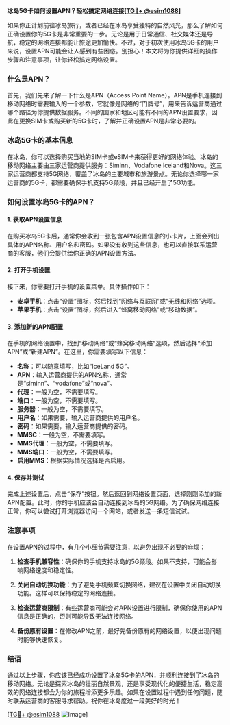 **冰岛5G卡如何设置APN？轻松搞定网络连接[[TG💪+ @esim1088](https://t.me/s/esim1088)]**

如果你正计划前往冰岛旅行，或者已经在冰岛享受独特的自然风光，那么了解如何正确设置你的5G卡是非常重要的一步。无论是用于日常通信、社交媒体还是导航，稳定的网络连接都能让旅途更加愉快。不过，对于初次使用冰岛5G卡的用户来说，设置APN可能会让人感到有些困惑。别担心！本文将为你提供详细的操作步骤和注意事项，让你轻松搞定网络设置。

### 什么是APN？

首先，我们先来了解一下什么是APN（Access Point Name）。APN是手机连接到移动网络时需要输入的一个参数，它就像是网络的“门牌号”，用来告诉运营商通过哪个路径为你提供数据服务。不同的国家和地区可能有不同的APN设置要求，因此在更换SIM卡或购买新的5G卡时，了解并正确设置APN是非常必要的。

### 冰岛5G卡的基本信息

在冰岛，你可以选择购买当地的SIM卡或eSIM卡来获得更好的网络体验。冰岛的移动网络主要由三家运营商提供服务：Siminn、Vodafone Iceland和Nova。这三家运营商都支持5G网络，覆盖了冰岛的主要城市和旅游景点。无论你选择哪一家运营商的5G卡，都需要确保手机支持5G频段，并且已经开启了5G功能。

### 如何设置冰岛5G卡的APN？

#### 1. 获取APN设置信息

在购买冰岛5G卡后，通常你会收到一张包含APN设置信息的小卡片，上面会列出具体的APN名称、用户名和密码。如果没有收到这些信息，也可以直接联系运营商的客服，他们会提供给你正确的APN设置方法。

#### 2. 打开手机设置

接下来，你需要打开手机的设置菜单。具体操作如下：
- **安卓手机**：点击“设置”图标，然后找到“网络与互联网”或“无线和网络”选项。
- **苹果手机**：点击“设置”图标，然后进入“蜂窝移动网络”或“移动数据”。

#### 3. 添加新的APN配置

在手机的网络设置中，找到“移动网络”或“蜂窝移动网络”选项，然后选择“添加APN”或“新建APN”。在这里，你需要填写以下信息：

- **名称**：可以随意填写，比如“IceLand 5G”。
- **APN**：输入运营商提供的APN名称，通常是“siminn”、“vodafone”或“nova”。
- **代理**：一般为空，不需要填写。
- **端口**：一般为空，不需要填写。
- **服务器**：一般为空，不需要填写。
- **用户名**：如果需要，输入运营商提供的用户名。
- **密码**：如果需要，输入运营商提供的密码。
- **MMSC**：一般为空，不需要填写。
- **MMS代理**：一般为空，不需要填写。
- **MMS端口**：一般为空，不需要填写。
- **启用MMS**：根据实际情况选择是否启用。

#### 4. 保存并测试

完成上述设置后，点击“保存”按钮。然后返回到网络设置页面，选择刚刚添加的新APN配置。此时，你的手机应该会自动连接到冰岛的5G网络。为了确保网络连接正常，你可以尝试打开浏览器访问一个网站，或者发送一条短信试试。

### 注意事项

在设置APN的过程中，有几个小细节需要注意，以避免出现不必要的麻烦：

1. **检查手机兼容性**：确保你的手机支持冰岛的5G频段。如果不支持，可能会影响网络速度和稳定性。
   
2. **关闭自动切换功能**：为了避免手机频繁切换网络，建议在设置中关闭自动切换功能。这样可以保持稳定的网络连接。

3. **检查运营商限制**：有些运营商可能会对APN设置进行限制，确保你使用的APN信息是正确的，否则可能导致无法连接网络。

4. **备份原有设置**：在修改APN之前，最好先备份原有的网络设置，以便出现问题时能够快速恢复。

### 结语

通过以上步骤，你应该已经成功设置了冰岛5G卡的APN，并顺利连接到了冰岛的移动网络。无论是探索冰岛的壮丽自然景观，还是享受现代化的便捷生活，稳定高效的网络连接都会为你的旅程增添更多乐趣。如果在设置过程中遇到任何问题，随时联系运营商的客服寻求帮助。祝你在冰岛度过一段美好的时光！

[[TG💪+ @esim1088](https://t.me/s/esim1088) ![Image](https://i.postimg.cc/4NQfJmqS/Snipaste-2025-05-13-00-14-12.png)]